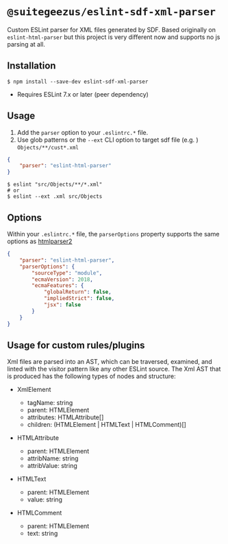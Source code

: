 # `@suitegeezus/eslint-sdf-xml-parser`

Custom ESLint parser for XML files generated by SDF. 
Based originally on `eslint-html-parser` but this project is very different now and supports no js parsing at all.

## Installation

```terminal
$ npm install --save-dev eslint-sdf-xml-parser
```

- Requires ESLint 7.x or later (peer dependency)

## Usage

1. Add the `parser` option to your `.eslintrc.*` file.
2. Use glob patterns or the `--ext` CLI option to target sdf file (e.g. ) `Objects/**/cust*.xml`

```json
{
    "parser": "eslint-html-parser"
}
```

```terminal
$ eslint "src/Objects/**/*.xml"
# or
$ eslint --ext .xml src/Objects
```

## Options

Within your `.eslintrc.*` file, the `parserOptions` property supports the same options as [htmlparser2](https://github.com/fb55/htmlparser2/wiki/Parser-options)

```json
{
    "parser": "eslint-html-parser",
    "parserOptions": {
        "sourceType": "module",
        "ecmaVersion": 2018,
        "ecmaFeatures": {
            "globalReturn": false,
            "impliedStrict": false,
            "jsx": false
        }
    }
}
```


## Usage for custom rules/plugins

Xml files are parsed into an AST, which can be traversed, examined, and linted with the visitor pattern like any other 
ESLint source.  The Xml AST that is produced has the following types of nodes and structure:

- XmlElement
  - tagName: string
  - parent: HTMLElement
  - attributes: HTMLAttribute[]
  - children: (HTMLElement | HTMLText | HTMLComment)[]

- HTMLAttribute
  - parent: HTMLElement
  - attribName: string
  - attribValue: string

- HTMLText
  - parent: HTMLElement
  - value: string

- HTMLComment
  - parent: HTMLElement
  - text: string
